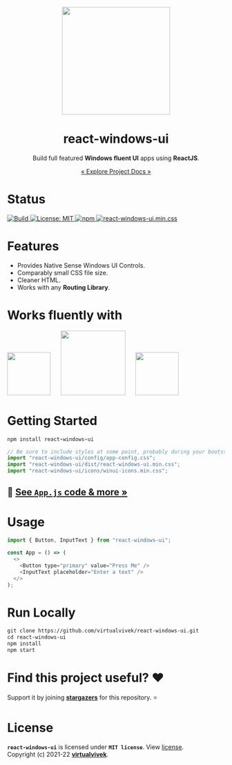 <p align="center">
  <img src="https://github.com/virtualvivek/react-windows-ui/blob/main/markdown/md_img_header.png" width="250" />
</p>
<h1 align="center">react-windows-ui</h1>

<p align="center">Build full featured <b>Windows fluent UI</b> apps using <b>ReactJS</b>.</p>
<p align="center"><a href="https://virtualvivek.github.io/react-windows-ui/" target="_blank">« Explore Project Docs »</a></p>

# Status
<p>
  <a href="https://virtualvivek.github.io/react-windows-ui/">
    <img src="https://img.shields.io/circleci/build/github/virtualvivek/react-windows-ui?style=flat-square&logo=circleci&token=6fe7637a17a269e8b002b11474d70c9d25c71f30" alt="Build" />
  </a>
  <a href="https://github.com/virtualvivek/react-windows-ui/blob/main/LICENSE">
    <img src="https://img.shields.io/badge/License-MIT-darklime.svg?style=flat-square&color=blue" alt="License: MIT" />
  </a>
	<a href="https://www.npmjs.com/package/react-windows-ui">
    <img src="https://img.shields.io/github/package-json/v/virtualvivek/react-windows-ui?style=flat-square&color=CB3837&logo=npm&logoColor=ffffff&label=npm"
      alt="npm" />
  </a>
  <a href="https://github.com/virtualvivek/react-windows-ui/tree/main/src/lib/dist">
    <img src="https://img.shields.io/github/size/virtualvivek/react-windows-ui/src/lib/dist/react-windows-ui.min.css?style=flat-square&color=1572B6&logo=css3&logoColor=ffffff&label=react-windows-ui.min.css" alt="react-windows-ui.min.css" />
  </a>
</p>

# Features
 - Provides Native Sense Windows UI Controls.
 - Comparably small CSS file size.
 - Cleaner HTML.
 - Works with any <b>Routing Library</b>.

# Works fluently with
<img src="https://github.com/virtualvivek/react-windows-ui/blob/main/markdown/support_vitejs.svg" width="100" /> &nbsp;&nbsp;&nbsp;&nbsp; <img src="https://github.com/virtualvivek/react-windows-ui/blob/main/markdown/support_nextjs.svg" width="150" /> &nbsp;&nbsp;&nbsp;&nbsp; <img src="https://github.com/virtualvivek/react-windows-ui/blob/main/markdown/support_cra.svg" width="100" />

# Getting Started
```ruby
npm install react-windows-ui
```
```js
// Be sure to include styles at some point, probably during your bootstraping
import "react-windows-ui/config/app-config.css";
import "react-windows-ui/dist/react-windows-ui.min.css";
import "react-windows-ui/icons/winui-icons.min.css";
```
## 🚀 [See `App.js` code & more »](https://virtualvivek.github.io/react-windows-ui/v4.2.2/getting_started)

# Usage

```js
import { Button, InputText } from "react-windows-ui";

const App = () => (
  <>
    <Button type="primary" value="Press Me" />
    <InputText placeholder="Enter a text" />
  </>
);
```

# Run Locally
```html
git clone https://github.com/virtualvivek/react-windows-ui.git
cd react-windows-ui
npm install
npm start
```

# Find this project useful? :heart:
Support it by joining [**stargazers**](https://github.com/virtualvivek/react-windows-ui/stargazers) for this repository. :star:

# License

**`react-windows-ui`** is licensed under **`MIT license`**. View [license](https://github.com/virtualvivek/react-windows-ui/blob/main/LICENSE).<br>
Copyright (c) 2021-22 [**virtualvivek**](https://github.com/virtualvivek).

